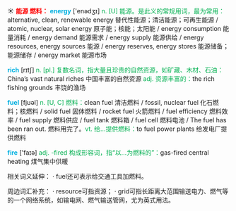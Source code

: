 ☀ <font color="red">**能源 燃料：**</font>
<font color="sky blue">**energy**</font> ['enədӡɪ] 
<font color="#00b050">n. [U] 能源。是此义的常规用词，最为常用：</font>alternative, clean, renewable energy 替代性能源；清洁能源；可再生能源 / atomic, nuclear, solar energy 原子能；核能；太阳能 / energy consumption 能量消耗 / energy demand 能源需求 / energy supply 能源供给 / energy resources, energy sources 能源 / energy reserves, energy stores 能源储备；能源储存 / energy market 能源市场

<font color="sky blue">**rich**</font> [rɪtʃ] 
<font color="#00b050">n. [pl.] 复数名词，指大量且珍贵的自然资源，如矿藏、木材、石油：</font>China’s vast natural riches 中国丰富的自然资源 <font color="#00b050">adj. 资源丰富的：</font>the rich fishing grounds 丰饶的渔场

<font color="sky blue">**fuel**</font> [fjʊəl] 
<font color="#00b050">n. [U, C] 燃料：</font>clean fuel 清洁燃料 / fossil, nuclear fuel 化石燃料；核燃料 / solid fuel 固体燃料 / rocket fuel 火箭燃料 / fuel efficiency 燃料效率 / fuel supply 燃料供应 / fuel tank 燃料箱 / fuel cell 燃料电池  / The fuel has been ran out. 燃料用完了。<font color="#00b050">vt. 给…提供燃料：</font>to fuel power plants 给发电厂提供燃料

<font color="sky blue">**fire**</font> ['faɪə] 
<font color="#00b050">adj. -fired 构成形容词，指“以…为燃料的”：</font>gas-fired central heating 煤气集中供暖

相关词义延伸：
· fuel还可表示给交通工具加燃料。

周边词汇补充：
· resource可指资源；
· grid可指长距离大范围输送电力、燃气等的一个网络系统，如输电网、燃气输送管网，尤为英式用法。
